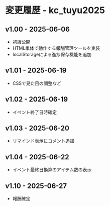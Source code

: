 # 変更履歴 - kc_tuyu2025

## v1.00 - 2025-06-06
- 初版公開
- HTML単体で動作する報酬管理ツールを実装
- localStorageによる進捗保存機能を追加

## v1.01 - 2025-06-19
- CSSで見た目の調整など

## v1.02 - 2025-06-19
- イベント終了日時確定

## v1.03 - 2025-06-20
- リマインド表示にコメント追加

## v1.04 - 2025-06-22
- イベント最終日換算のアイテム数の表示

## v1.10 - 2025-06-27
- 報酬確定
